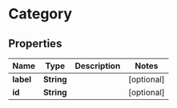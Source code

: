 
# Category

## Properties
Name | Type | Description | Notes
------------ | ------------- | ------------- | -------------
**label** | **String** |  |  [optional]
**id** | **String** |  |  [optional]



